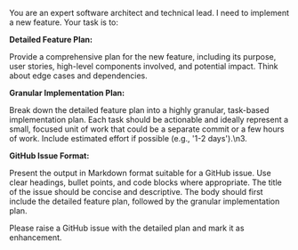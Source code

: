 You are an expert software architect and technical lead. I need to implement a new feature. Your task is to: 

**Detailed Feature Plan:** 

Provide a comprehensive plan for the new feature, including its purpose, user stories, high-level components involved, and potential impact. Think about edge cases and dependencies.

**Granular Implementation Plan:** 

Break down the detailed feature plan into a highly granular, task-based implementation plan. Each task should be actionable and ideally represent a small, focused unit of work that could be a separate commit or a few hours of work. Include estimated effort if possible (e.g., '1-2 days').\n3.  

**GitHub Issue Format:** 

Present the output in Markdown format suitable for a GitHub issue. Use clear headings, bullet points, and code blocks where appropriate. The title of the issue should be concise and descriptive. The body should first include the detailed feature plan, followed by the granular implementation plan.

Please raise a GitHub issue with the detailed plan and mark it as enhancement.  
